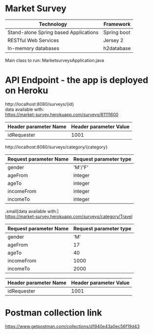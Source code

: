 # Market Survey

| Technology | Framework |
| --- | --- |
| Stand-alone Spring based Applications | Spring boot |
| RESTful Web Services | Jersey 2 |
| In-memory databases | h2database |

Main class to run: MarketsurveysApplication.java

# API Endpoint - the app is deployed on Heroku
http://localhost:8080/surveys/{id}<br>
data available with:<br>
https://market-survey.herokuapp.com/surveys/81111600<br>
 
| Header parameter Name | Header parameter Value |
| --- | --- |
| idRequester | 1001 |


http://localhost:8080/surveys/category/{category}<br>

| Request parameter Name | Request parameter type |
| --- | --- |
| gender | 'M'/'F' |
| ageFrom | integer |
| ageTo | integer |
| incomeFrom | integer |
| incomeTo | integer |

.small[data available with:] <br>
https://market-survey.herokuapp.com/surveys/category/Travel<br>

| Request parameter Name | Request parameter type |
| --- | --- |
| gender | 'M' |
| ageFrom | 17 |
| ageTo | 40 |
| incomeFrom | 1000 |
| incomeTo | 2000 |

| Header parameter Name | Header parameter Value |
| --- | --- |
| idRequester | 1001 |

# Postman collection link
https://www.getpostman.com/collections/d1940e43a0ec56f19d43
